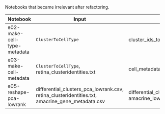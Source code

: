 Notebooks that became irrelevant after refactoring.

| Notebook                    | Input                                                        | Output                                                       |
| --------------------------- | ------------------------------------------------------------ | ------------------------------------------------------------ |
| e02-make-cell-type-metadata | `ClusterToCellType`                                          | cluster_ids_to_celltypes.csv                                 |
| e03-make-cell-metadata      | `ClusterToCellType`,<br />retina_clusteridentities.txt       | cell_metadata.csv                                            |
| e05-reshape-pca-lowrank     | differential_clusters_pca_lowrank.csv,<br />retina_clusteridentities.txt,<br />amacrine_gene_metadata.csv | differential_clusters_lowrank_tidy.csv,<br />amacrine_lowrank_tidy.csv |
